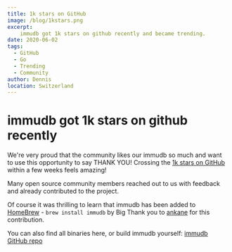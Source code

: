 ```yaml
---
title: 1k stars on GitHub
image: /blog/1kstars.png
excerpt: 
    immudb got 1k stars on github recently and became trending.
date: 2020-06-02
tags: 
  - GitHub
  - Go
  - Trending
  - Community
author: Dennis
location: Switzerland
---
```


# immudb got 1k stars on github recently

We're very proud that the community likes our immudb so much and want to use this opportunity to say THANK YOU!
Crossing the [1k stars on GitHub](https://star-history.t9t.io/#codenotary/immudb) within a few weeks feels amazing!

Many open source community members reached out to us with feedback and already contributed to the project. 

Of course it was thrilling to learn that immudb has been added to [HomeBrew](https://formulae.brew.sh/formula/immudb) - `brew install immudb` by 
Big Thank you to [ankane](https://github.com/ankane) for this contribution.

You can also find all binaries here, or build immudb yourself: [immudb GitHub repo](https://github.com/codenotary/immudb)

